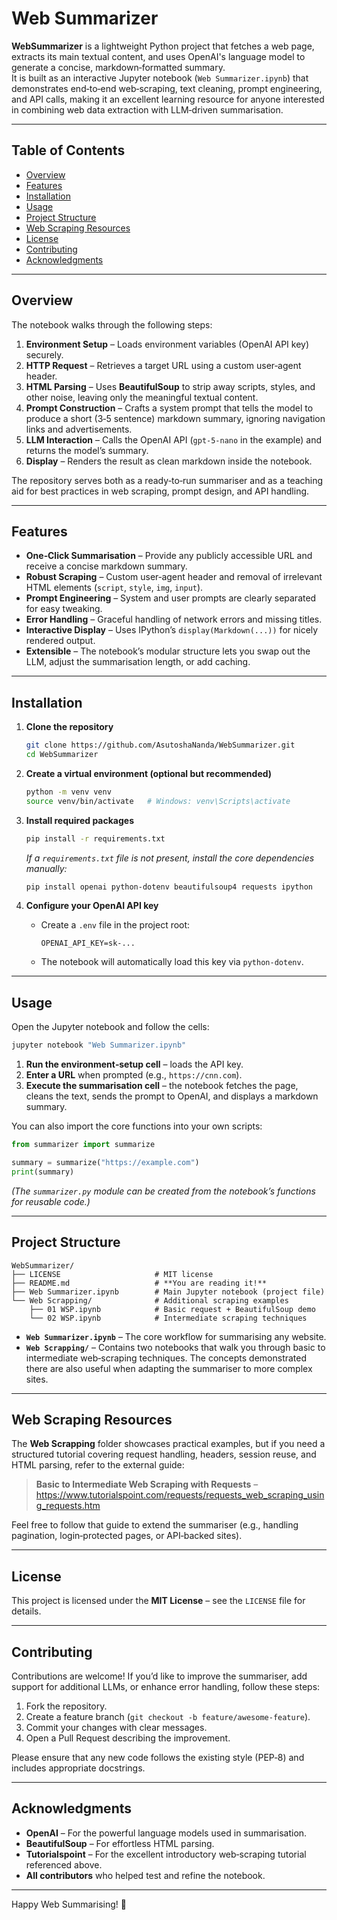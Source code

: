 # Web Summarizer 

**WebSummarizer** is a lightweight Python project that fetches a web page, extracts its main textual content, and uses OpenAI's language model to generate a concise, markdown‑formatted summary.  
It is built as an interactive Jupyter notebook (`Web Summarizer.ipynb`) that demonstrates end‑to‑end web‑scraping, text cleaning, prompt engineering, and API calls, making it an excellent learning resource for anyone interested in combining web data extraction with LLM‑driven summarisation.

---

## Table of Contents 

- [Overview](#overview)  
- [Features](#features)  
- [Installation](#installation)  
- [Usage](#usage)  
- [Project Structure](#project-structure)  
- [Web Scraping Resources](#web-scraping-resources)  
- [License](#license)  
- [Contributing](#contributing)  
- [Acknowledgments](#acknowledgments)  

---

## Overview

The notebook walks through the following steps:

1. **Environment Setup** – Loads environment variables (OpenAI API key) securely.  
2. **HTTP Request** – Retrieves a target URL using a custom user‑agent header.  
3. **HTML Parsing** – Uses **BeautifulSoup** to strip away scripts, styles, and other noise, leaving only the meaningful textual content.  
4. **Prompt Construction** – Crafts a system prompt that tells the model to produce a short (3‑5 sentence) markdown summary, ignoring navigation links and advertisements.  
5. **LLM Interaction** – Calls the OpenAI API (`gpt-5-nano` in the example) and returns the model’s summary.  
6. **Display** – Renders the result as clean markdown inside the notebook.

The repository serves both as a ready‑to‑run summariser and as a teaching aid for best practices in web scraping, prompt design, and API handling.

---

## Features

- **One‑Click Summarisation** – Provide any publicly accessible URL and receive a concise markdown summary.
- **Robust Scraping** – Custom user‑agent header and removal of irrelevant HTML elements (`script`, `style`, `img`, `input`).
- **Prompt Engineering** – System and user prompts are clearly separated for easy tweaking.
- **Error Handling** – Graceful handling of network errors and missing titles.
- **Interactive Display** – Uses IPython’s `display(Markdown(...))` for nicely rendered output.
- **Extensible** – The notebook’s modular structure lets you swap out the LLM, adjust the summarisation length, or add caching.

---

## Installation

1. **Clone the repository**

   ```bash
   git clone https://github.com/AsutoshaNanda/WebSummarizer.git
   cd WebSummarizer
   ```

2. **Create a virtual environment (optional but recommended)**

   ```bash
   python -m venv venv
   source venv/bin/activate   # Windows: venv\Scripts\activate
   ```

3. **Install required packages**

   ```bash
   pip install -r requirements.txt
   ```

   *If a `requirements.txt` file is not present, install the core dependencies manually:*

   ```bash
   pip install openai python-dotenv beautifulsoup4 requests ipython
   ```

4. **Configure your OpenAI API key**

   - Create a `.env` file in the project root:

     ```text
     OPENAI_API_KEY=sk-...
     ```

   - The notebook will automatically load this key via `python-dotenv`.

---

## Usage

Open the Jupyter notebook and follow the cells:

```bash
jupyter notebook "Web Summarizer.ipynb"
```

1. **Run the environment‑setup cell** – loads the API key.  
2. **Enter a URL** when prompted (e.g., `https://cnn.com`).  
3. **Execute the summarisation cell** – the notebook fetches the page, cleans the text, sends the prompt to OpenAI, and displays a markdown summary.

You can also import the core functions into your own scripts:

```python
from summarizer import summarize

summary = summarize("https://example.com")
print(summary)
```

*(The `summarizer.py` module can be created from the notebook’s functions for reusable code.)*

---

## Project Structure

```
WebSummarizer/
├── LICENSE                     # MIT license
├── README.md                   # **You are reading it!**
├── Web Summarizer.ipynb        # Main Jupyter notebook (project file)
└── Web Scrapping/              # Additional scraping examples
    ├── 01 WSP.ipynb            # Basic request + BeautifulSoup demo
    └── 02 WSP.ipynb            # Intermediate scraping techniques
```

- **`Web Summarizer.ipynb`** – The core workflow for summarising any website.  
- **`Web Scrapping/`** – Contains two notebooks that walk you through basic to intermediate web‑scraping techniques. The concepts demonstrated there are also useful when adapting the summariser to more complex sites.

---

## Web Scraping Resources

The **Web Scrapping** folder showcases practical examples, but if you need a structured tutorial covering request handling, headers, session reuse, and HTML parsing, refer to the external guide:

> **Basic to Intermediate Web Scraping with Requests** – https://www.tutorialspoint.com/requests/requests_web_scraping_using_requests.htm

Feel free to follow that guide to extend the summariser (e.g., handling pagination, login‑protected pages, or API‑backed sites).

---

## License

This project is licensed under the **MIT License** – see the `LICENSE` file for details.

---

## Contributing

Contributions are welcome! If you’d like to improve the summariser, add support for additional LLMs, or enhance error handling, follow these steps:

1. Fork the repository.  
2. Create a feature branch (`git checkout -b feature/awesome‑feature`).  
3. Commit your changes with clear messages.  
4. Open a Pull Request describing the improvement.

Please ensure that any new code follows the existing style (PEP‑8) and includes appropriate docstrings.

---

## Acknowledgments

- **OpenAI** – For the powerful language models used in summarisation.  
- **BeautifulSoup** – For effortless HTML parsing.  
- **Tutorialspoint** – For the excellent introductory web‑scraping tutorial referenced above.  
- **All contributors** who helped test and refine the notebook.

---

Happy Web Summarising! 🎉
